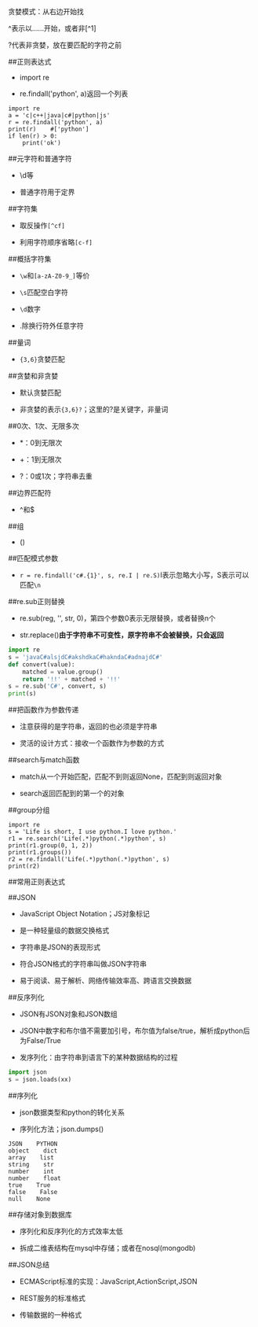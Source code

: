 贪婪模式：从右边开始找


^表示以……开始，或者非[^1]


?代表非贪婪，放在要匹配的字符之前


##正则表达式

- import re

- re.findall('python', a)返回一个列表

```
import re
a = 'c|c++|java|c#|python|js'
r = re.findall('python', a)
print(r)    #['python']
if len(r) > 0:
    print('ok')
```




##元字符和普通字符

- \d等

- 普通字符用于定界





##字符集

- 取反操作`[^cf]`

- 利用字符顺序省略`[c-f]`





##概括字符集

- `\w`和`[a-zA-Z0-9_]`等价

- `\s`匹配空白字符

- `\d`数字

- .除换行符外任意字符




##量词

- `{3,6}`贪婪匹配





##贪婪和非贪婪

- 默认贪婪匹配

- 非贪婪的表示`{3,6}?`；这里的?是关键字，非量词





##0次、1次、无限多次

- *：0到无限次

- +：1到无限次

- ?：0或1次；字符串去重




##边界匹配符

- ^和$




##组

- ()




##匹配模式参数

- `r = re.findall('c#.{1}', s, re.I | re.S)`I表示忽略大小写，S表示可以匹配`\n`





##re.sub正则替换

- re.sub(reg, '', str, 0)，第四个参数0表示无限替换，或者替换n个

- str.replace()**由于字符串不可变性，原字符串不会被替换，只会返回**

```py
import re
s = 'javaC#alsjdC#akshdkaC#hakndaC#adnajdC#'
def convert(value):
    matched = value.group()
    return '!!' + matched + '!!'
s = re.sub('C#', convert, s)
print(s)
```




##把函数作为参数传递

- 注意获得的是字符串，返回的也必须是字符串

- 灵活的设计方式：接收一个函数作为参数的方式





##search与match函数

- match从一个开始匹配，匹配不到则返回None，匹配到则返回对象

- search返回匹配到的第一个的对象




##group分组

```
import re
s = 'Life is short, I use python.I love python.'
r1 = re.search('Life(.*)python(.*)python', s)
print(r1.group(0, 1, 2))
print(r1.groups())
r2 = re.findall('Life(.*)python(.*)python', s)
print(r2)
```




##常用正则表达式






##JSON

- JavaScript Object Notation；JS对象标记

- 是一种轻量级的数据交换格式

- 字符串是JSON的表现形式

- 符合JSON格式的字符串叫做JSON字符串

- 易于阅读、易于解析、网络传输效率高、跨语言交换数据




##反序列化

- JSON有JSON对象和JSON数组

- JSON中数字和布尔值不需要加引号，布尔值为false/true，解析成python后为False/True

- 发序列化：由字符串到语言下的某种数据结构的过程

```py
import json
s = json.loads(xx)
```





##序列化

- json数据类型和python的转化关系

- 序列化方法；json.dumps()

```
JSON    PYTHON    
object    dict
array    list
string    str
number    int
number    float
true    True
false    False
null    None
```



##存储对象到数据库

- 序列化和反序列化的方式效率太低

- 拆成二维表结构在mysql中存储；或者在nosql(mongodb)





##JSON总结

- ECMAScript标准的实现：JavaScript,ActionScript,JSON

- REST服务的标准格式

- 传输数据的一种格式
























